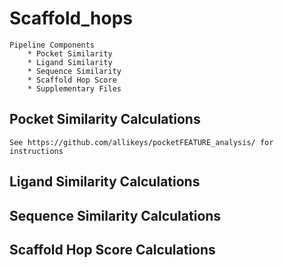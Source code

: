 # Scaffold_hops
    Pipeline Components
        * Pocket Similarity 
        * Ligand Similarity 
        * Sequence Similarity 
        * Scaffold Hop Score 
        * Supplementary Files
      
## Pocket Similarity Calculations
    See https://github.com/allikeys/pocketFEATURE_analysis/ for instructions

## Ligand Similarity Calculations
    

## Sequence Similarity Calculations
    

## Scaffold Hop Score Calculations
    
      
